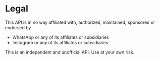 # Legal

This API is in no way affiliated with, authorized, maintained, sponsored or endorsed by
 - WhatsApp or any of its affiliates or subsidiaries
 - Instagram or any of its affiliates or subsidiaries

This is an independent and unofficial API. Use at your own risk.
